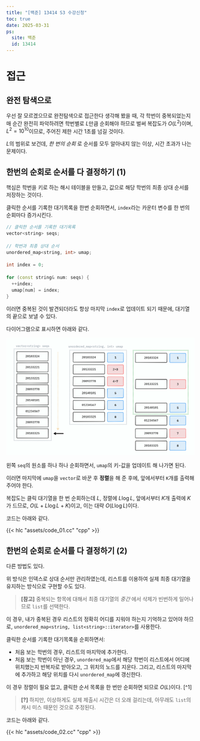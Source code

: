 ```yaml
---
title: "[백준] 13414 S3 수강신청"
toc: true
date: 2025-03-31
ps:
  site: 백준
  id: 13414
---
```


# 접근

## 완전 탐색으로

우선 잘 모르겠으므로 완전탐색으로 접근한다 생각해 봤을 때, 각 학번이 중복되었는지 매 순간 완전히 파악하려면 학번별로 $L$만큼 순회해야 하므로 벌써 복잡도가 $O(L^2)$이며, $L^2=10^{10}$이므로, 주어진 제한 시간 1초를 넘길 것이다.

$L$의 범위로 보건데, *한 번의 순회* 로 순서를 모두 알아내지 않는 이상, 시간 초과가 나는 문제이다.

## 한번의 순회로 순서를 다 결정하기 (1)

핵심은 학번을 키로 하는 해시 테이블을 만들고, 값으로 해당 학번의 최종 상대 순서를 저장하는 것이다.

클릭한 순서를 기록한 대기목록을 한번 순회하면서, `index`라는 카운터 변수를 한 번의 순회마다 증가시킨다.

```cpp
// 클릭한 순서를 기록한 대기목록
vector<string> seqs;

// 학번과 최종 상대 순서
unordered_map<string, int> umap;

int index = 0;

for (const string& num: seqs) {
  ++index;
  umap[num] = index;
}
```

이러면 중복된 것이 발견되더라도 항상 마지막 `index`로 업데이트 되기 때문에, 대기열의 끝으로 보낼 수 있다.

다이어그램으로 표시하면 아래와 같다.

![](./assets/00.png)

왼쪽 `seq`의 원소를 하나 하나 순회하면서, `umap`의 키-값을 업데이트 해 나가면 된다.

이러면 마지막에 `umap`을 `vector`로 바꾼 후 **정렬**을 해 준 후에, 앞에서부터 `K`개를 출력해 주어야 한다.

복잡도는 클릭 대기열을 한 번 순회하는데 $L$, 정렬에 $L\log{L}$, 앞에서부터 $K$개 출력에 $K$가 드므로, $O(L + L\log{L} + K)$이고, 이는 대략 $O(L\log{L})$이다.

코드는 아래와 같다.

{{< hlc "assets/code_01.cc" "cpp" >}}

## 한번의 순회로 순서를 다 결정하기 (2)

다른 방법도 있다.

위 방식은 인덱스로 상대 순서만 관리하였는데, 리스트를 이용하여 실제 최종 대기열을 유지하는 방식으로 구현할 수도 있다.

> **[참고]** 중복되는 항목에 대해서 최종 대기열의 *중간* 에서 삭제가 빈번하게 일어나므로 `list`를 선택한다.

이 경우, 내가 중복된 경우 리스트의 정확히 어디를 지워야 하는지 기억하고 있어야 하므로, `unordered_map<string, list<string>::iterator>`를 사용한다.

클릭한 순서를 기록한 대기목록을 순회하면서:
* 처음 보는 학번의 경우, 리스트의 마지막에 추가한다.
* 처음 보는 학번이 아닌 경우, `unordered_map`에서 해당 학번이 리스트에서 어디에 위치했는지 반복자로 받아오고, 그 위치의 노드를 지운다. 그리고, 리스트의 마지막에 추가하고 해당 위치를 다시 `unordered_map`에 갱신한다.

이 경우 정렬이 필요 없고, 클릭한 순서 목록을 한 번만 순회하면 되므로 $O(L)$이다. [^1]

> **[?]** 하지만, 이상하게도 실제 제출시 시간은 더 오래 걸리는데, 아무래도 `list`의 캐시 미스 때문인 것으로 추정된다.

코드는 아래와 같다.

{{< hlc "assets/code_02.cc" "cpp" >}}

